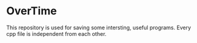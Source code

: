 # OverTime

This repository is used for saving some intersting, useful programs. Every cpp file is independent from each other.
